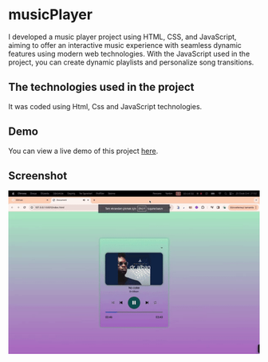 <h1> musicPlayer</h1>

I developed a music player project using HTML, CSS, and JavaScript, aiming to offer an interactive music experience with seamless dynamic features using modern web technologies. With the JavaScript used in the project, you can create dynamic playlists and personalize song transitions.


<h2> The technologies used in the project </h2>

It was coded using Html, Css and JavaScript technologies.

<h2> Demo </h2>

You can view a live demo of this project [here]().

<h2> Screenshot </h2>

![](screen.gif)

